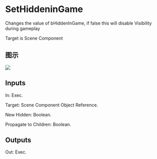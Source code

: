 # SetHiddeninGame

Changes the value of bHiddenInGame, if false this will disable Visibility during gameplay

Target is Scene Component

## 图示

![]($-20221218-18425285.png)

## Inputs

In: Exec.

Target: Scene Component Object Reference.

New Hidden: Boolean.

Propagate to Children: Boolean.  

## Outputs

Out: Exec.

